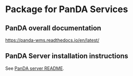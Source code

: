 # Package for PanDA Services

## PanDA overall documentation 

https://panda-wms.readthedocs.io/en/latest/

## PanDA Server installation instructions

See [PanDA server README](server/README.md).
